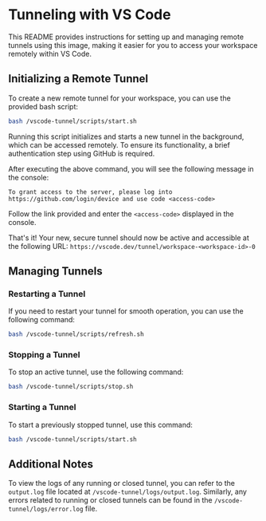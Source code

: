 # Tunneling with VS Code

This README provides instructions for setting up and managing remote tunnels using this image, making it easier for you to access your workspace remotely within VS Code.

## Initializing a Remote Tunnel

To create a new remote tunnel for your workspace, you can use the provided bash script:

```bash
bash /vscode-tunnel/scripts/start.sh
```

Running this script initializes and starts a new tunnel in the background, which can be accessed remotely. To ensure its functionality, a brief authentication step using GitHub is required.

After executing the above command, you will see the following message in the console:

```
To grant access to the server, please log into https://github.com/login/device and use code <access-code>
```

Follow the link provided and enter the `<access-code>` displayed in the console.

That's it! Your new, secure tunnel should now be active and accessible at the following URL: `https://vscode.dev/tunnel/workspace-<workspace-id>-0`

## Managing Tunnels

### Restarting a Tunnel

If you need to restart your tunnel for smooth operation, you can use the following command:

```bash
bash /vscode-tunnel/scripts/refresh.sh
```

### Stopping a Tunnel

To stop an active tunnel, use the following command:

```bash
bash /vscode-tunnel/scripts/stop.sh
```

### Starting a Tunnel

To start a previously stopped tunnel, use this command:

```bash
bash /vscode-tunnel/scripts/start.sh
```

## Additional Notes

To view the logs of any running or closed tunnel, you can refer to the `output.log` file located at `/vscode-tunnel/logs/output.log`. Similarly, any errors related to running or closed tunnels can be found in the `/vscode-tunnel/logs/error.log` file.
